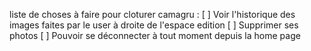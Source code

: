 liste de choses à faire pour cloturer camagru :
[ ] Voir l'historique des images faites par le user à droite de l'espace edition
[ ] Supprimer ses photos
[ ] Pouvoir se déconnecter à tout moment depuis la home page